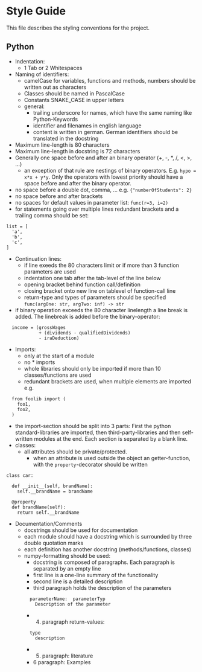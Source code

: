 # Style Guide
This file describes the styling conventions for the project.
## Python
- Indentation:
  - 1 Tab or 2 Whitespaces
- Naming of identifiers:
  - camelCase for variables, functions and methods, numbers should be written out as characters
  - Classes should be named in PascalCase
  - Constants SNAKE_CASE in upper letters
  - general: 
    - trailing underscore for names, which have the same naming like Python-Keywords
    - identifier and filenames in english language 
    - content is written in german. German identifiers should be translated in the docstring
- Maximum line-length is 80 characters
- Maximum line-length in docstring is 72 characters
- Generally one space before and after an binary operator (+, -, *, /, <, >, ...)
  - an exception of that rule are nestings of binary operators. E.g. `hypo = x*x + y*y`. Only the operators with lowest priority should have a space before and after the binary operator.
- no space before a double dot, comma, ... e.g. `{"numberOfStudents": 2}`
- no space before and after brackets
- no spaces for default values in parameter list: `func(r=3, i=2)`
- for statements going over multiple lines redundant brackets and a trailing comma should be set:
```
list = [
  'a',
  'b',
  'c',
]
```
- Continuation lines:
  - if line exeeds the 80 characters limit or if more than 3 function parameters are used
  - indentation one tab after the tab-level of the line below
  - opening bracket behind function call/definition
  - closing bracket onto new line on tablevel of function-call line
  - return-type and types of parameters should be specified `func(argOne: str, argTwo: inf) -> str`
- if binary operation exceeds the 80 character linelength a line break is added. The linebreak is added before the binary-operator:
```
  income = (grossWages
            + (dividends - qualifiedDividends)
            - iraDeduction)
```
- Imports:
  - only at the start of a module
  - no * imports
  - whole libraries should only be imported if more than 10 classes/functions are used
  - redundant brackets are used, when multiple elements are imported e.g.
```
  from foolib import (
    foo1,
    foo2,
  )
```
- the import-section should be split into 3 parts: First the python standard-libraries are imported, then third-party-libraries and then self-written modules at the end. Each section is separated by a blank line.
- classes: 
  - all attributes should be private/protected.
    - when an attribute is used outside the object an getter-function, with the `property`-decorator should be written
```
class car:
  
  def __init__(self, brandName):
    self.__brandName = brandName
  
  @property
  def brandName(self):
    return self.__brandName

```
- Documentation/Comments
  - docstrings should be used for documentation
  - each module should have a docstring which is surrounded by three double quotation marks
  - each definition has another docstring (methods/functions, classes)
  - numpy-formatting should be used:
    - docstring is composed of paragraphs. Each paragraph is separated by an empty line
    - first line is a one-line summary of the functionality
    - second line is a detailed description 
    - third paragraph holds the description of the parameters
    ```
      parameterName:  parameterTyp
        Description of the parameter
    ```
    - 4. paragraph return-values:
    ```
      type
        description
    ```
    - 5. paragraph: literature
    - 6 paragraph: Examples
